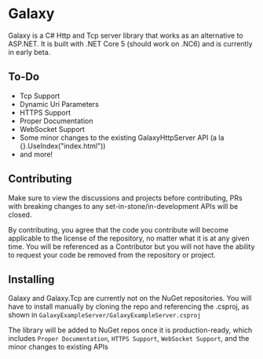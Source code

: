 # Galaxy
Galaxy is a C# Http and Tcp server library  that works as an alternative to ASP.NET. It is built with .NET Core 5 (should work on .NC6) and is currently in early beta.

## To-Do
- Tcp Support
- Dynamic Uri Parameters
- HTTPS Support 
- Proper Documentation
- WebSocket Support
- Some minor changes to the existing GalaxyHttpServer API (a la {}.UseIndex("index.html"))
- and more!

## Contributing
Make sure to view the discussions and projects before contributing, PRs with breaking changes to any set-in-stone/in-development APIs will be closed.

By contributing, you agree that the code you contribute will become applicable to the license of the repository, no matter what it is at any given time. You will be referenced as a Contributor but you will not have the ability to request your code be removed from the repository or project.

## Installing
Galaxy and Galaxy.Tcp are currently not on the NuGet repositories. You will have to install manually by cloning the repo and referencing the .csproj, as shown in `GalaxyExampleServer/GalaxyExampleServer.csproj`


The library will be added to NuGet repos once it is production-ready, which includes `Proper Documentation`, `HTTPS Support`, `WebSocket Support`, and the minor changes to existing APIs

